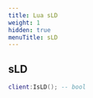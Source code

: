 ```yaml
---
title: Lua sLD
weight: 1
hidden: true
menuTitle: sLD
---
```

## sLD
```lua
client:IsLD(); -- bool
```